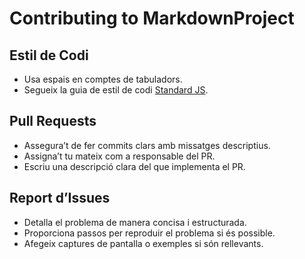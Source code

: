 # Contributing to MarkdownProject

## Estil de Codi

- Usa espais en comptes de tabuladors.
- Segueix la guia de estil de codi [Standard JS](https://standardjs.com/).

## Pull Requests

- Assegura’t de fer commits clars amb missatges descriptius.
- Assigna’t tu mateix com a responsable del PR.
- Escriu una descripció clara del que implementa el PR.

## Report d’Issues

- Detalla el problema de manera concisa i estructurada.
- Proporciona passos per reproduir el problema si és possible.
- Afegeix captures de pantalla o exemples si són rellevants.

